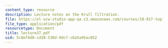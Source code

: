 ```yaml
---
content_type: resource
description: Lecture notes on the Krull filtration.
file: https://ol-ocw-studio-app-qa.s3.amazonaws.com/courses/18-917-topics-in-algebraic-topology-the-sullivan-conjecture-fall-2007/5c8ef4d8cd38530d9dc7c6a5a95ac852_lecture37.pdf
file_type: application/pdf
resourcetype: Document
title: lecture37.pdf
uid: 5c8ef4d8-cd38-530d-9dc7-c6a5a95ac852
---
```

